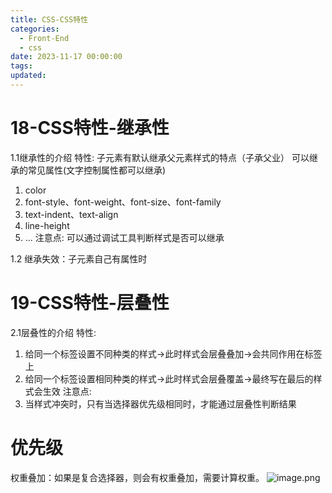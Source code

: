 ```yaml
---
title: CSS-CSS特性
categories:
  - Front-End
  - css
date: 2023-11-17 00:00:00
tags:
updated:
---
```


<!-- toc -->

# 18-CSS特性-继承性

1.1继承性的介绍
特性: 子元素有默认继承父元素样式的特点（子承父业）
可以继承的常见属性(文字控制属性都可以继承)
1. color
2. font-style、font-weight、font-size、font-family
3. text-indent、text-align
4. line-height
5. ...
注意点: 可以通过调试工具判断样式是否可以继承

1.2 继承失效：子元素自己有属性时

# 19-CSS特性-层叠性

2.1层叠性的介绍
特性:
1. 给同一个标签设置不同种类的样式->此时样式会层叠叠加->会共同作用在标签上
2. 给同一个标签设置相同种类的样式->此时样式会层叠覆盖->最终写在最后的样式会生效
注意点:
1. 当样式冲突时，只有当选择器优先级相同时，才能通过层叠性判断结果
# 优先级
权重叠加：如果是复合选择器，则会有权重叠加，需要计算权重。
![image.png](https://illyber-images.oss-cn-chengdu.aliyuncs.com/202402110115570.png)
